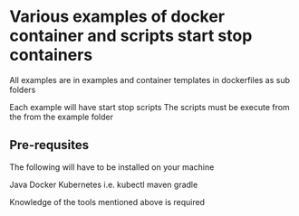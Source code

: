 # Various examples of docker container and scripts start stop containers

All examples are in examples and container templates in dockerfiles as sub folders

Each example will have start stop scripts
The scripts must be execute from the from the example folder

## Pre-requsites

The following will have to be installed on your machine

Java
Docker
Kubernetes i.e. kubectl 
maven
gradle

Knowledge of the tools mentioned above is required



